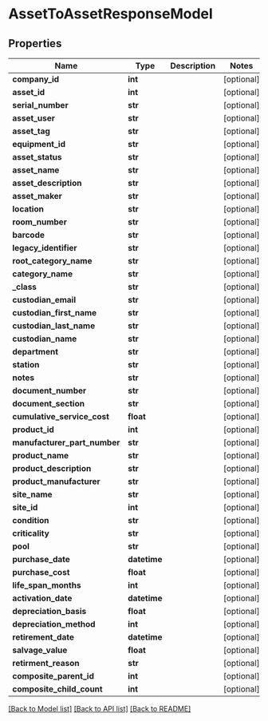 # AssetToAssetResponseModel

## Properties
Name | Type | Description | Notes
------------ | ------------- | ------------- | -------------
**company_id** | **int** |  | [optional] 
**asset_id** | **int** |  | [optional] 
**serial_number** | **str** |  | [optional] 
**asset_user** | **str** |  | [optional] 
**asset_tag** | **str** |  | [optional] 
**equipment_id** | **str** |  | [optional] 
**asset_status** | **str** |  | [optional] 
**asset_name** | **str** |  | [optional] 
**asset_description** | **str** |  | [optional] 
**asset_maker** | **str** |  | [optional] 
**location** | **str** |  | [optional] 
**room_number** | **str** |  | [optional] 
**barcode** | **str** |  | [optional] 
**legacy_identifier** | **str** |  | [optional] 
**root_category_name** | **str** |  | [optional] 
**category_name** | **str** |  | [optional] 
**_class** | **str** |  | [optional] 
**custodian_email** | **str** |  | [optional] 
**custodian_first_name** | **str** |  | [optional] 
**custodian_last_name** | **str** |  | [optional] 
**custodian_name** | **str** |  | [optional] 
**department** | **str** |  | [optional] 
**station** | **str** |  | [optional] 
**notes** | **str** |  | [optional] 
**document_number** | **str** |  | [optional] 
**document_section** | **str** |  | [optional] 
**cumulative_service_cost** | **float** |  | [optional] 
**product_id** | **int** |  | [optional] 
**manufacturer_part_number** | **str** |  | [optional] 
**product_name** | **str** |  | [optional] 
**product_description** | **str** |  | [optional] 
**product_manufacturer** | **str** |  | [optional] 
**site_name** | **str** |  | [optional] 
**site_id** | **int** |  | [optional] 
**condition** | **str** |  | [optional] 
**criticality** | **str** |  | [optional] 
**pool** | **str** |  | [optional] 
**purchase_date** | **datetime** |  | [optional] 
**purchase_cost** | **float** |  | [optional] 
**life_span_months** | **int** |  | [optional] 
**activation_date** | **datetime** |  | [optional] 
**depreciation_basis** | **float** |  | [optional] 
**depreciation_method** | **int** |  | [optional] 
**retirement_date** | **datetime** |  | [optional] 
**salvage_value** | **float** |  | [optional] 
**retirment_reason** | **str** |  | [optional] 
**composite_parent_id** | **int** |  | [optional] 
**composite_child_count** | **int** |  | [optional] 

[[Back to Model list]](../README.md#documentation-for-models) [[Back to API list]](../README.md#documentation-for-api-endpoints) [[Back to README]](../README.md)


